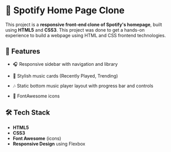 # 🛒 Spotify Home Page Clone

This project is a **responsive front-end clone of Spotify's homepage**, built using **HTML5** and **CSS3**. This project was done to get a hands-on experience to build a webpage using HTML and CSS frontend technologies.

## 🚀 Features



-  🎧 Responsive sidebar with navigation and library
- 🧩 Stylish music cards (Recently Played, Trending)
  
- 🎶 Static bottom music player layout with progress bar and controls
- 🎨 FontAwesome icons 



## 🛠️ Tech Stack

- **HTML5**
- **CSS3**
- **Font Awesome** (icons)
- **Responsive Design** using Flexbox


